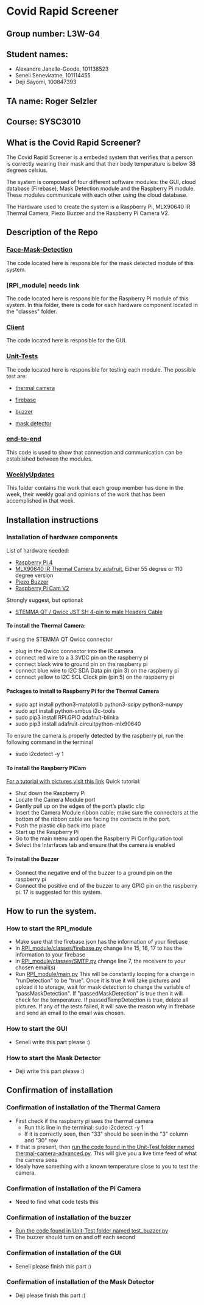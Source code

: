 # Covid Rapid Screener
## Group number: L3W-G4
## Student names:
- Alexandre Janelle-Goode, 101138523
- Seneli Seneviratne, 101114455
- Deji Sayomi, 100847393
## TA name: Roger Selzler
## Course: SYSC3010
## What is the Covid Rapid Screener?

The Covid Rapid Screener is a embeded system that verifies that a person is correctly wearing their mask and that their body temperature is below 38 degrees celsius.

The system is composed of four different software modules: the GUI, cloud database (Firebase), Mask Detection module and the Raspberry Pi module. These modules communicate with each other using the cloud database.

The Hardware used to create the system is a Raspberry Pi, MLX90640 IR Thermal Camera, Piezo Buzzer and the Raspberry Pi Camera V2.

## Description of the Repo

### [Face-Mask-Detection](https://github.com/Seneli/SYSC3010W22_L3W_G4/tree/main/Face-Mask-Detection)
The code located here is responsible for the mask detected module of this system.

### [RPI_module] needs link
The code located here is responsible for the Raspberry Pi module of this system. In this folder, there is code for each hardware component located in the "classes" folder.

### [Client](https://github.com/Seneli/SYSC3010W22_L3W_G4/tree/main/client)
The code located here is resposible for the GUI.

### [Unit-Tests](https://github.com/Seneli/SYSC3010W22_L3W_G4/tree/main/Unit-Tests)
The code located here is responsible for testing each module. The possible test are: 

- [thermal camera](https://github.com/Seneli/SYSC3010W22_L3W_G4/blob/main/Unit-Tests/thermal-camera-advanced.py)

- [firebase](https://github.com/Seneli/SYSC3010W22_L3W_G4/blob/main/Unit-Tests/test_covidRapidScreener)

- [buzzer](https://github.com/Seneli/SYSC3010W22_L3W_G4/blob/main/Unit-Tests/test_buzzer.py)

- [mask detector](https://github.com/Seneli/SYSC3010W22_L3W_G4/blob/main/Unit-Tests/DetectorTest/detect_mask_pictureTEST.py)

### [end-to-end](https://github.com/Seneli/SYSC3010W22_L3W_G4/tree/main/end-to-end)
This code is used to show that connection and communication can be established between the modules.

### [WeeklyUpdates](https://github.com/Seneli/SYSC3010W22_L3W_G4/tree/main/WeeklyUpdates)
This folder contains the work that each group member has done in the week, their weekly goal and opinions of the work that has been accomplished in that week.

## Installation instructions

### Installation of hardware components

List of hardware needed:
- [Raspberry Pi 4](https://www.pishop.ca/product/raspberry-pi-4-model-b-8gb/)
- [MLX90640 IR Thermal Camera by adafruit.](https://www.digikey.ca/en/products/detail/adafruit-industries-llc/4469/11497511?s=N4IgTCBcDaIIwFYwA4C0AWdA2AnKgcgCIgC6AvkA) Either 55 degree or 110 degree version
- [Piezo Buzzer](https://www.digikey.ca/en/products/detail/murata-electronics/PKM22EPPH2001-B0/1219322?s=N4IgTCBcDaICwE4AMBaOA2BBGFA5AIiALoC%2BQA)
- [Raspberry Pi Cam V2](https://www.pishop.ca/product/raspberry-pi-8mp-camera-board-v2/?src=raspberrypi)

Strongly suggest, but optional:
- [STEMMA QT / Qwicc JST SH 4-pin to male Headers Cable](https://www.adafruit.com/product/4209)

#### To install the Thermal Camera:

If using the STEMMA QT Qwicc connector
- plug in the Qwicc connector into the IR camera
- connect red wire to a 3.3VDC pin on the raspberry pi
- connect black wire to ground pin on the raspberry pi
- connect blue wire to I2C SDA Data pin (pin 3) on the raspberry pi
- connect yellow to I2C SCL Clock pin (pin 5) on the raspberry pi

#### Packages to install to Raspberry Pi for the Thermal Camera
- sudo apt install python3-matplotlib python3-scipy python3-numpy
- sudo apt install python-smbus i2c-tools
- sudo pip3 install RPI.GPIO adafruit-blinka
- sudo pip3 install adafruit-circuitpython-mlx90640

To ensure the camera is properly detected by the raspberry pi, run the following command in the terminal
- sudo i2cdetect -y 1

#### To install the Raspberry PiCam
[For a tutorial with pictures visit this link](https://projects.raspberrypi.org/en/projects/getting-started-with-picamera/2)
Quick tutorial:
- Shut down the Raspberry Pi
- Locate the Camera Module port
- Gently pull up on the edges of the port’s plastic clip
- Insert the Camera Module ribbon cable; make sure the connectors at the bottom of the ribbon cable are facing the contacts in the port.
- Push the plastic clip back into place
- Start up the Raspberry Pi
- Go to the main menu and open the Raspberry Pi Configuration tool
- Select the Interfaces tab and ensure that the camera is enabled

#### To install the Buzzer
- Connect the negative end of the buzzer to a ground pin on the raspberry pi
- Connect the positive end of the buzzer to any GPIO pin on the raspberry pi. 17 is suggested for this system.

## How to run the system.
### How to start the RPI_module
- Make sure that the firebase.json has the information of your firebase
- In [RPI_module/classes/firebase.py](https://github.com/Seneli/SYSC3010W22_L3W_G4/blob/main/RPI_module/classes/firebase.py) change line 15, 16, 17 to has the information to your firebase
- in [RPI_module/classes/SMTP.py](https://github.com/Seneli/SYSC3010W22_L3W_G4/blob/main/RPI_module/classes/SMTP.py) change line 7, the receivers to your chosen email(s)
- Run [RPI_module/main.py](https://github.com/Seneli/SYSC3010W22_L3W_G4/blob/main/RPI_module/main.py)
This will be constantly looping for a change in "runDetection" to be "true". Once it is true it will take pictures and upload it to storage, wait for mask detection to change the variable of "passMaskDetection". If "passedMaskDetection" is true then it will check for the temperature. If passedTempDetection is true, delete all pictures. If any of the tests failed, it will save the reason why in firebase and send an email to the email was chosen.

### How to start the GUI
- Seneli write this part please :)

### How to start the Mask Detector
- Deji write this part please :)

## Confirmation of installation
### Confirmation of installation of the Thermal Camera
- First check if the raspberry pi sees the thermal camera
	- Run this line in the terminal: sudo i2cdetect -y 1
	- If it is correctly seen, then "33" should be seen in the "3" column and "30" row
- If that is present, then [run the code found in the Unit-Test folder named thermal-camera-advanced.py](https://github.com/Seneli/SYSC3010W22_L3W_G4/blob/main/Unit-Tests/thermal-camera-advanced.py). This will give you a live time feed of what the camera sees
- Idealy have something with a known temperature close to you to test the camera.

### Confirmation of installation of the Pi Camera
- Need to find what code tests this

### Confirmation of installation of the buzzer
- [Run the code found in Unit-Test folder named test_buzzer.py](https://github.com/Seneli/SYSC3010W22_L3W_G4/blob/main/Unit-Tests/test_buzzer.py)
- The buzzer should turn on and off each second

### Confirmation of installation of the GUI
- Seneli please finish this part :)

### Confirmation of installation of the Mask Detector
- Deji please finish this part :)